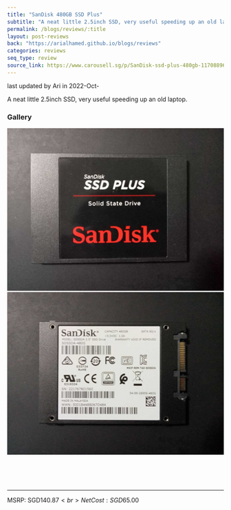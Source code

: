 ```yaml
---
title: "SanDisk 480GB SSD Plus"
subtitle: "A neat little 2.5inch SSD, very useful speeding up an old laptop."
permalink: /blogs/reviews/:title
layout: post-reviews
back: "https://arialhamed.github.io/blogs/reviews"
categories: reviews
seq_type: review
source_link: https://www.carousell.sg/p/SanDisk-ssd-plus-480gb-1170889630/
---
```


<timestamp>last updated by Ari in 2022-Oct-</timestamp>

A neat little 2.5inch SSD, very useful speeding up an old laptop.

### Gallery

<div class="container">
    <div class="row row-cols-2">
        <img src="https://raw.githubusercontent.com/arialhamed/static/main/images/blogs/reviews/SanDisk-480GB-SSD-Plus.jpeg" class="w-100">
        <img src="https://raw.githubusercontent.com/arialhamed/static/main/images/blogs/reviews/SanDisk-480GB-SSD-Plus-01.jpeg" class="w-100">
    </div>
</div>

<br><br><br><hr>
MSRP: SGD$140.87<br>
Net Cost: SGD$65.00